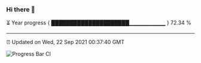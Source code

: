 ### Hi there 👋

⏳ Year progress { █████████████████████▁▁▁▁▁▁▁▁▁ } 72.34 %

---

⏰ Updated on Wed, 22 Sep 2021 00:37:40 GMT

![Progress Bar CI](https://github.com/liununu/liununu/workflows/Progress%20Bar%20CI/badge.svg)
